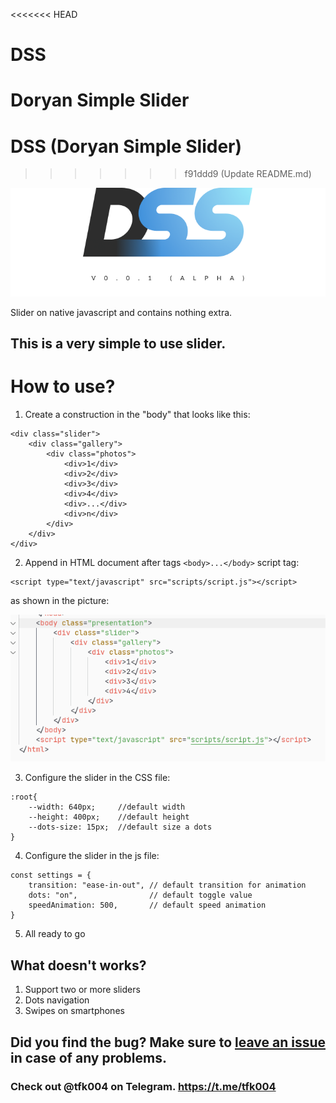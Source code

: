<<<<<<< HEAD
# DSS
Doryan Simple Slider
=======
# DSS (Doryan Simple Slider)
>>>>>>> f91ddd9 (Update README.md)

![photo](pic/DSS.png)

Slider on native javascript and contains nothing extra.

## This is a very simple to use slider.

# How to use?

1. Create a construction in the "body" that looks like this:

```
<div class="slider">
    <div class="gallery">
        <div class="photos">
            <div>1</div>
            <div>2</div>
            <div>3</div>
            <div>4</div>
            <div>...</div>
            <div>n</div>
        </div>
    </div>
</div>
```

2. Append in HTML document after tags ```<bodу>...</bodу>``` script tag:

```
<script type="text/javascript" src="scripts/script.js"></script>
```
as shown in the picture:

![photo](pic/2.png)

3. Configure the slider in the CSS file:

```
:root{
    --width: 640px;     //default width
    --height: 400px;    //default height
    --dots-size: 15px;  //default size a dots
}
```
4. Configure the slider in the js file:
```
const settings = {
    transition: "ease-in-out", // default transition for animation
    dots: "on",                // default toggle value
    speedAnimation: 500,       // default speed animation
}
```
5. All ready to go

## What doesn't works?

1. Support two or more sliders
2. Dots navigation
3. Swipes on smartphones

## Did you find the bug? Make sure to [leave an issue](https://github.com/ItzAdel/Angel-Wings/issues/new) in case of any problems.

### Check out @tfk004 on Telegram. https://t.me/tfk004